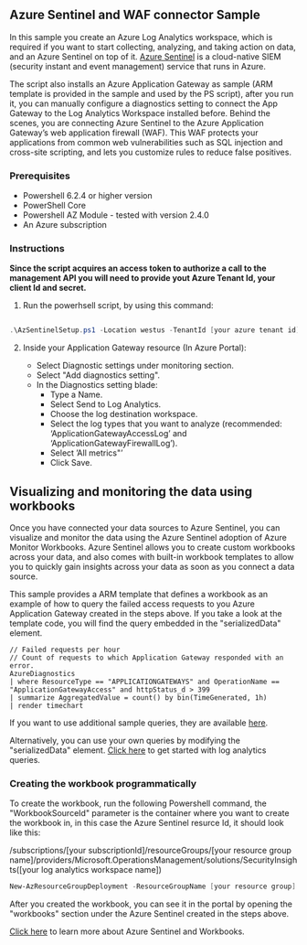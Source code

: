 ## Azure Sentinel and WAF connector Sample

In this sample you create an Azure Log Analytics workspace, which is required if you want to start collecting, analyzing, and taking action on data, and an Azure Sentinel on top of it. [Azure Sentinel](https://learn.microsoft.com/azure/sentinel/overview) is a cloud-native SIEM (security instant and event management) service that runs in Azure.

The script also installs an Azure Application Gateway as sample (ARM template is provided in the sample and used by the PS script), after you run it, you can manually configure a diagnostics setting to connect the App Gateway to the Log Analytics Workspace installed before. Behind the scenes, you are connecting Azure Sentinel to the Azure Application Gateway’s web application firewall (WAF). This WAF protects your applications from common web vulnerabilities such as SQL injection and cross-site scripting, and lets you customize rules to reduce false positives.​

### Prerequisites
 - Powershell 6.2.4 or higher version
 - PowerShell Core
 - Powershell AZ Module - tested with version 2.4.0
 - An Azure subscription

### Instructions

**Since the script acquires an access token to authorize a call to the management API you will need to provide yout Azure Tenant Id, your client Id and secret.**

1) Run the powerhsell script, by using this command:

```Powershell

.\AzSentinelSetup.ps1 -Location westus -TenantId [your azure tenant id] -ClientId [your application id] -ClientSecret [your client secret] -SubscriptionId [your azure subscription Id] -ResourceGroupName [your azure resource group] -WorkspaceName [your log analytics workspace name] 
```

2) Inside your Application Gateway resource (In Azure Portal):

    - Select Diagnostic settings under monitoring section.​
    - Select "Add diagnostics setting".​
    - In the Diagnostics setting blade:
        - Type a Name.
        - Select Send to Log Analytics.
        - Choose the log destination workspace.​
        - Select the log types that you want to analyze (recommended: ‘ApplicationGatewayAccessLog’ and ‘ApplicationGatewayFirewallLog’).
        - Select ’All metrics"’
        - Click Save.

## Visualizing and monitoring the data using workbooks

Once you have connected your data sources to Azure Sentinel, you can visualize and monitor the data using the Azure Sentinel adoption of Azure Monitor Workbooks. Azure Sentinel allows you to create custom workbooks across your data, and also comes with built-in workbook templates to allow you to quickly gain insights across your data as soon as you connect a data source.

This sample provides a ARM template that defines a workbook as an example of how to query the failed access requests to you Azure Application Gateway created in the steps above.  If you take a look at the template code, you will find the query embedded in the "serializedData" element.

```
// Failed requests per hour 
// Count of requests to which Application Gateway responded with an error. 
AzureDiagnostics
| where ResourceType == "APPLICATIONGATEWAYS" and OperationName == "ApplicationGatewayAccess" and httpStatus_d > 399
| summarize AggregatedValue = count() by bin(TimeGenerated, 1h)
| render timechart
```

If you want to use additional sample queries, they are available [here](https://learn.microsoft.com/azure/azure-monitor/log-query/saved-queries).


Alternatively, you can use your own queries by modifying the "serializedData" element. [Click here](https://learn.microsoft.com/azure/azure-monitor/log-query/get-started-queries) to get started with log analytics queries.


### Creating the workbook programmatically

To create the workbook, run the following Powershell command, the "WorkbookSourceId" parameter is the container where you want to create the workbook in, in this case the Azure Sentinel resurce Id, it should look like this:

/subscriptions/[your subscriptionId]/resourceGroups/[your resource group name]/providers/Microsoft.OperationsManagement/solutions/SecurityInsights([your log analytics workspace name])


```Powershell
New-AzResourceGroupDeployment -ResourceGroupName [your resource group] -TemplateFile .\FailedRequestsWorkbook.json -WorkbookSourceId "[your workboox source Id]" -workbookDisplayName FailedRequestsWorkbookSample
```

After you created the workbook, you can see it in the portal by opening the "workbooks" section under the Azure Sentinel created in the steps above. 

[Click here](https://learn.microsoft.com/azure/sentinel/tutorial-monitor-your-data) to learn more about Azure Sentinel and Workbooks.


